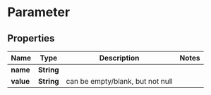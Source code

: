 

# Parameter

## Properties

Name | Type | Description | Notes
------------ | ------------- | ------------- | -------------
**name** | **String** |  | 
**value** | **String** | can be empty/blank, but not null | 



